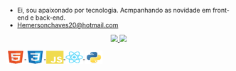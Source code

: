 - Ei, sou apaixonado por tecnologia. Acmpanhando as novidade em front-end e back-end. 
- Hemersonchaves20@hotmail.com

<div align="center">
  <a href="https://github.com/HemersonChaves">
  <img height="180em" src="https://github-readme-stats.vercel.app/api?username=HemersonChaves&show_icons=true&theme=dark&include_all_commits=true&count_private=true"/>
  <img height="180em" src="https://github-readme-stats.vercel.app/api/top-langs/?username=HemersonChaves&layout=compact&langs_count=7&theme=dark"/>
</div>
<div style="display: inline_block"><br>
  <img align="center" alt="Stan-HTML" height="30" width="40" src="https://raw.githubusercontent.com/devicons/devicon/master/icons/html5/html5-original.svg">
  <img align="center" alt="Stan-CSS" height="30" width="40" src="https://raw.githubusercontent.com/devicons/devicon/master/icons/css3/css3-original.svg">
  <img align="center" alt="Stan-Js" height="30" width="40" src="https://raw.githubusercontent.com/devicons/devicon/master/icons/javascript/javascript-plain.svg">
  <img align="center" alt="Stan-React" height="30" width="40" src="https://raw.githubusercontent.com/devicons/devicon/master/icons/react/react-original.svg">
  <img align="center" alt="Stan-Python" height="30" width="40" src="https://raw.githubusercontent.com/devicons/devicon/master/icons/python/python-original.svg">
</div>


<!---
HemersonChaves/HemersonChaves is a ✨ special ✨ repository because its `README.md` (this file) appears on your GitHub profile.
You can click the Preview link to take a look at your changes.
--->
